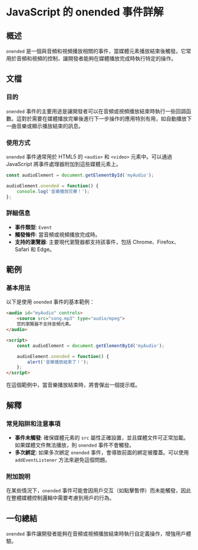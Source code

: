 <!--
Meta Description: # JavaScript 的 onended 事件詳解 ## 概述 `onended` 是一個與音頻和視頻播放相關的事件，當媒體元素播放結束後觸發。它常用於音頻和視頻的控制，讓開發者能夠在媒體播放完成時執行特定的操作。 ## 文檔 ### 目的 `onended` 事件的主要用途是讓開發者可以在音頻...
Meta Keywords: onended, audio, audioelement, javascript, myaudio
-->

# JavaScript 的 onended 事件詳解

## 概述
`onended` 是一個與音頻和視頻播放相關的事件，當媒體元素播放結束後觸發。它常用於音頻和視頻的控制，讓開發者能夠在媒體播放完成時執行特定的操作。

## 文檔
### 目的
`onended` 事件的主要用途是讓開發者可以在音頻或視頻播放結束時執行一些回調函數。這對於需要在媒體播放完畢後進行下一步操作的應用特別有用，如自動播放下一曲音樂或顯示播放結束的訊息。

### 使用方式
`onended` 事件通常用於 HTML5 的 `<audio>` 和 `<video>` 元素中。可以通過 JavaScript 將事件處理器附加到這些媒體元素上。

```javascript
const audioElement = document.getElementById('myAudio');

audioElement.onended = function() {
    console.log('音樂播放完畢！');
};
```

### 詳細信息
- **事件類型**: `Event`
- **觸發條件**: 當音頻或視頻播放完成時。
- **支持的瀏覽器**: 主要現代瀏覽器都支持該事件，包括 Chrome、Firefox、Safari 和 Edge。

## 範例
### 基本用法
以下是使用 `onended` 事件的基本範例：

```html
<audio id="myAudio" controls>
    <source src="song.mp3" type="audio/mpeg">
    您的瀏覽器不支持音頻元素。
</audio>

<script>
    const audioElement = document.getElementById('myAudio');

    audioElement.onended = function() {
        alert('音樂播放結束了！');
    };
</script>
```

在這個範例中，當音樂播放結束時，將會彈出一個提示框。

## 解釋
### 常見陷阱和注意事項
- **事件未觸發**: 確保媒體元素的 `src` 屬性正確設置，並且媒體文件可正常加載。如果媒體文件無法播放，則 `onended` 事件不會觸發。
- **多次綁定**: 如果多次綁定 `onended` 事件，會導致前面的綁定被覆蓋。可以使用 `addEventListener` 方法來避免這個問題。

### 附加說明
在某些情況下，`onended` 事件可能會因用戶交互（如點擊暫停）而未能觸發，因此在整體媒體控制邏輯中需要考慮到用戶的行為。

## 一句總結
`onended` 事件讓開發者能夠在音頻或視頻播放結束時執行自定義操作，增強用戶體驗。